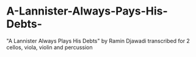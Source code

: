 # A-Lannister-Always-Pays-His-Debts-
"A Lannister Always Plays His Debts" by Ramin Djawadi transcribed for 2 cellos, viola, violin and percussion
